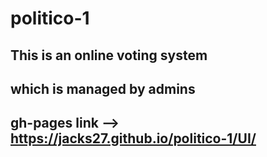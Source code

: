 # politico-1
## This is an online voting system
## which is managed by admins
## gh-pages link --> https://jacks27.github.io/politico-1/UI/
